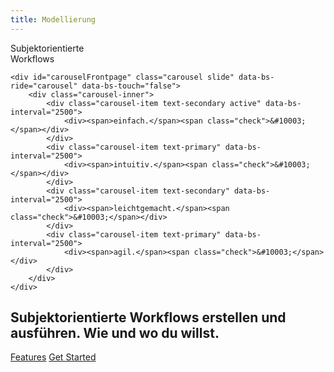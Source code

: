 ```yaml
---
title: Modellierung
---
```


<div id="frontpage">
    <span id="frontpage-patch">Subjektorientierte</span>
    <div>Workflows</div>

    <div id="carouselFrontpage" class="carousel slide" data-bs-ride="carousel" data-bs-touch="false">
        <div class="carousel-inner">
            <div class="carousel-item text-secondary active" data-bs-interval="2500">
                <div><span>einfach.</span><span class="check">&#10003;</span></div>
            </div>
            <div class="carousel-item text-primary" data-bs-interval="2500">
                <div><span>intuitiv.</span><span class="check">&#10003;</span></div>
            </div>
            <div class="carousel-item text-secondary" data-bs-interval="2500">
                <div><span>leichtgemacht.</span><span class="check">&#10003;</span></div>
            </div>
            <div class="carousel-item text-primary" data-bs-interval="2500">
                <div><span>agil.</span><span class="check">&#10003;</span></div>
            </div>
        </div>
    </div>
</div>

## Subjektorientierte Workflows erstellen und ausführen. Wie und wo du willst.

[Features](../features?classes=btn,btn-primary,btn-lg)
[Get Started](../getstarted?classes=btn,btn-primary,btn-lg)